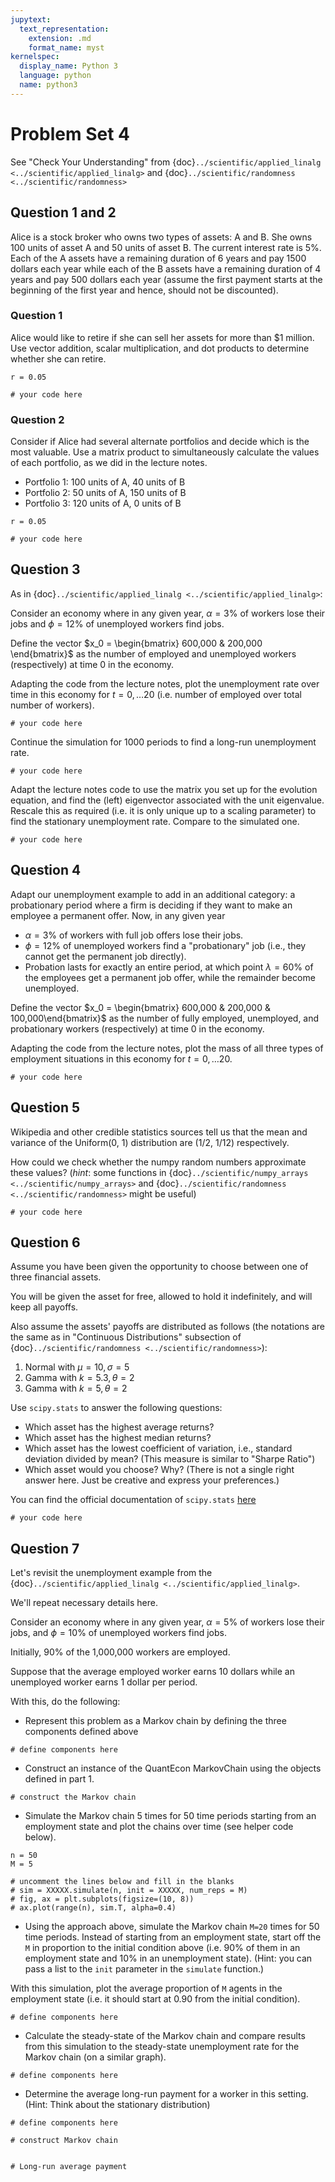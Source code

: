 ```yaml
---
jupytext:
  text_representation:
    extension: .md
    format_name: myst
kernelspec:
  display_name: Python 3
  language: python
  name: python3
---
```


# Problem Set 4

See "Check Your Understanding" from {doc}`../scientific/applied_linalg <../scientific/applied_linalg>` and {doc}`../scientific/randomness <../scientific/randomness>`

## Question 1 and 2

Alice is a stock broker who owns two types of assets: A and B. She owns 100
units of asset A and 50 units of asset B. The current interest rate is 5%.
Each of the A assets have a remaining duration of 6 years and pay
$1500$ dollars each year while each of the B assets have a remaining duration
of 4 years and pay $500$ dollars each year (assume the first payment starts at the beginning of the
first year and hence, should not be discounted).

### Question 1

Alice would like to retire if she
can sell her assets for more than $1 million. Use vector addition, scalar
multiplication, and dot products to determine whether she can retire.

```{code-cell} python
r = 0.05

# your code here
```

### Question 2

Consider if Alice had several alternate portfolios and decide which is the most valuable.
Use a matrix product to simultaneously calculate the values of each portfolio,
as we did in the lecture notes.

- Portfolio 1: 100 units of A, 40 units of B
- Portfolio 2: 50 units of A, 150 units of B
- Portfolio 3: 120 units of A, 0 units of B

```{code-cell} python
r = 0.05

# your code here
```

## Question 3

As in {doc}`../scientific/applied_linalg <../scientific/applied_linalg>`:

Consider an economy where in any given year, $\alpha = 3\%$ of workers lose their jobs and
$\phi = 12\%$ of unemployed workers find jobs.

Define the vector $x_0 = \begin{bmatrix} 600,000 & 200,000 \end{bmatrix}$ as the number of
employed and unemployed workers (respectively) at time $0$ in the economy.

Adapting the code from the lecture notes, plot the unemployment rate over time in this economy for $t = 0, \ldots 20$ (i.e. number of employed over total number of workers).

```{code-cell} python
# your code here
```

Continue the simulation for 1000 periods to find a long-run unemployment rate.

```{code-cell} python
# your code here
```

Adapt the lecture notes code to use the matrix you set up for the evolution equation, and
find the (left) eigenvector associated with the unit eigenvalue.  Rescale this as required (i.e.
it is only unique up to a scaling parameter) to find the stationary unemployment rate. Compare to the simulated
one.

```{code-cell} python
# your code here
```

## Question 4

Adapt our unemployment example to add in an additional category: a probationary period where a firm is deciding if they want to make
an employee a permanent offer.  Now, in any given year
-  $\alpha = 3\%$ of workers with full job offers lose their jobs.
-  $\phi = 12\%$ of unemployed workers find a "probationary" job (i.e., they cannot get the permanent job directly).
-  Probation lasts for exactly an entire period, at which point $\lambda = 60\%$ of the employees get a permanent job offer, while the remainder become unemployed.

Define the vector $x_0 = \begin{bmatrix} 600,000 & 200,000 & 100,000\end{bmatrix}$ as the number of
fully employed, unemployed, and probationary workers (respectively) at time $0$ in the economy.

Adapting the code from the lecture notes, plot the mass of all three types of employment situations in this economy for $t = 0, \ldots 20$.

```{code-cell} python
# your code here
```

## Question 5

Wikipedia and other credible statistics sources tell us that the mean and
variance of the Uniform(0, 1) distribution are (1/2, 1/12) respectively.

How could we check whether the numpy random numbers approximate these
values? (*hint*: some functions in {doc}`../scientific/numpy_arrays <../scientific/numpy_arrays>` and {doc}`../scientific/randomness <../scientific/randomness>` might be useful)

```{code-cell} python
# your code here
```

## Question 6

Assume you have been given the opportunity to choose between one of three financial assets.

You will be given the asset for free, allowed to hold it indefinitely, and will keep all payoffs.

Also assume the assets' payoffs are distributed as follows (the notations are the same as in "Continuous Distributions" subsection of {doc}`../scientific/randomness <../scientific/randomness>`):

1. Normal with $\mu = 10, \sigma = 5$
1. Gamma with $k = 5.3, \theta = 2$
1. Gamma with $k = 5, \theta = 2$

Use `scipy.stats` to answer the following questions:

- Which asset has the highest average returns?
- Which asset has the highest median returns?
- Which asset has the lowest coefficient of variation, i.e., standard deviation divided by mean? (This measure is similar to "Sharpe Ratio")
- Which asset would you choose? Why? (There is not a single right answer here. Just be creative and express your preferences.)

You can find the official documentation of `scipy.stats` [here](https://docs.scipy.org/doc/scipy/reference/stats.html)

```{code-cell} python
# your code here
```

## Question 7

Let's revisit the unemployment example from the {doc}`../scientific/applied_linalg <../scientific/applied_linalg>`.

We'll repeat necessary details here.

Consider an economy where in any given year, $\alpha = 5\%$ of workers lose their jobs, and
$\phi = 10\%$ of unemployed workers find jobs.

Initially, 90% of the 1,000,000 workers are employed.

Suppose that the average employed worker earns 10 dollars while an unemployed worker
earns 1 dollar per period.

With this, do the following:

* Represent this problem as a Markov chain by defining the three components defined above

```{code-cell} python
# define components here
```

* Construct an instance of the QuantEcon MarkovChain using the objects defined in part 1.

```{code-cell} python
# construct the Markov chain
```

* Simulate the Markov chain 5 times for 50 time periods starting from an employment state and plot the chains over time (see helper code below).

```{code-cell} python
n = 50
M = 5

# uncomment the lines below and fill in the blanks
# sim = XXXXX.simulate(n, init = XXXXX, num_reps = M)
# fig, ax = plt.subplots(figsize=(10, 8))
# ax.plot(range(n), sim.T, alpha=0.4)
```

* Using the approach above, simulate the Markov chain `M=20` times for 50 time periods. Instead of starting from an employment state, start off the `M` in proportion to the initial condition above (i.e. 90% of them in an employment state and 10% in an unemployment state). (Hint: you can pass a list to the `init` parameter in the `simulate` function.)

With this simulation, plot the average proportion of `M` agents in the employment state (i.e. it should start at 0.90 from the initial condition).

```{code-cell} python
# define components here
```

* Calculate the steady-state of the Markov chain and compare results from this simulation to the steady-state unemployment rate for the Markov chain (on a similar graph).

```{code-cell} python
# define components here
```

* Determine the average long-run payment for a worker in this setting. (Hint: Think about the stationary distribution)

```{code-cell} python
# define components here

# construct Markov chain


# Long-run average payment
```

